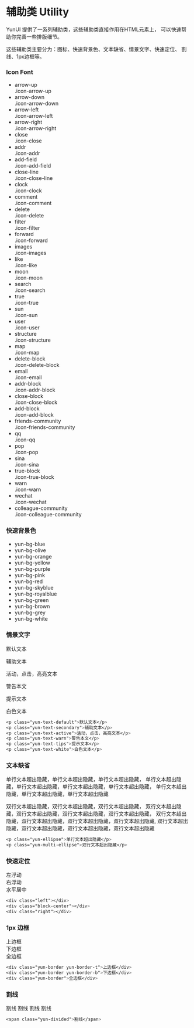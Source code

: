 # 辅助类 Utility

YunUI 提供了一系列辅助类，这些辅助类直接作用在HTML元素上， 可以快速帮助你完善一些排版细节。

这些辅助类主要分为：图标、快速背景色、文本缺省、情景文字、快速定位、 割线、1px边框等。

### Icon Font

<ul class="icon-list">
    <li>
    <i class="icon iconfont icon-arrow-up"></i>
        <div class="name">arrow-up</div>
        <div class="fontclass">.icon-arrow-up</div>
    </li>
    <li>
    <i class="icon iconfont icon-arrow-down"></i>
        <div class="name">arrow-down</div>
        <div class="fontclass">.icon-arrow-down</div>
    </li>
    <li>
    <i class="icon iconfont icon-arrow-left"></i>
        <div class="name">arrow-left</div>
        <div class="fontclass">.icon-arrow-left</div>
    </li>
    <li>
    <i class="icon iconfont icon-arrow-right"></i>
        <div class="name">arrow-right</div>
        <div class="fontclass">.icon-arrow-right</div>
    </li>
    <li>
    <i class="icon iconfont icon-close"></i>
        <div class="name">close</div>
        <div class="fontclass">.icon-close</div>
    </li>
    <li>
    <i class="icon iconfont icon-addr"></i>
        <div class="name">addr</div>
        <div class="fontclass">.icon-addr</div>
    </li>
    <li>
    <i class="icon iconfont icon-add-field"></i>
        <div class="name">add-field</div>
        <div class="fontclass">.icon-add-field</div>
    </li>
    <li>
    <i class="icon iconfont icon-close-line"></i>
        <div class="name">close-line</div>
        <div class="fontclass">.icon-close-line</div>
    </li>
    <li>
    <i class="icon iconfont icon-clock"></i>
        <div class="name">clock</div>
        <div class="fontclass">.icon-clock</div>
    </li>
    <li>
    <i class="icon iconfont icon-comment"></i>
        <div class="name">comment</div>
        <div class="fontclass">.icon-comment</div>
    </li>
    <li>
        <i class="icon iconfont icon-delete"></i>
            <div class="name">delete</div>
            <div class="fontclass">.icon-delete</div>
        </li>
        <li>
        <i class="icon iconfont icon-filter"></i>
            <div class="name">filter</div>
            <div class="fontclass">.icon-filter</div>
        </li>
        <li>
        <i class="icon iconfont icon-forward"></i>
            <div class="name">forward</div>
            <div class="fontclass">.icon-forward</div>
        </li>
        <li>
        <i class="icon iconfont icon-images"></i>
            <div class="name">images</div>
            <div class="fontclass">.icon-images</div>
        </li>
        <li>
        <i class="icon iconfont icon-like"></i>
            <div class="name">like</div>
            <div class="fontclass">.icon-like</div>
        </li>
        <li>
        <i class="icon iconfont icon-moon"></i>
            <div class="name">moon</div>
            <div class="fontclass">.icon-moon</div>
        </li>
    <li>
        <i class="icon iconfont icon-search"></i>
            <div class="name">search</div>
            <div class="fontclass">.icon-search</div>
        </li>
        <li>
        <i class="icon iconfont icon-true"></i>
            <div class="name">true</div>
            <div class="fontclass">.icon-true</div>
        </li>
        <li>
        <i class="icon iconfont icon-sun"></i>
            <div class="name">sun</div>
            <div class="fontclass">.icon-sun</div>
        </li>
        <li>
        <i class="icon iconfont icon-user"></i>
            <div class="name">user</div>
            <div class="fontclass">.icon-user</div>
        </li>
        <li>
        <i class="icon iconfont icon-structure"></i>
            <div class="name">structure</div>
            <div class="fontclass">.icon-structure</div>
        </li>
        <li>
        <i class="icon iconfont icon-map"></i>
            <div class="name">map</div>
            <div class="fontclass">.icon-map</div>
        </li>
    <li>
    <i class="icon iconfont icon-delete-block"></i>
        <div class="name">delete-block</div>
        <div class="fontclass">.icon-delete-block</div>
    </li>
    <li>
    <i class="icon iconfont icon-email"></i>
        <div class="name">email</div>
        <div class="fontclass">.icon-email</div>
    </li>
    <li>
    <i class="icon iconfont icon-addr-block"></i>
        <div class="name">addr-block</div>
        <div class="fontclass">.icon-addr-block</div>
    </li>
    <li>
    <i class="icon iconfont icon-close-block"></i>
        <div class="name">close-block</div>
        <div class="fontclass">.icon-close-block</div>
    </li>
    <li>
    <i class="icon iconfont icon-add-block"></i>
        <div class="name">add-block</div>
        <div class="fontclass">.icon-add-block</div>
    </li>
    <li>
    <i class="icon iconfont icon-friends-community"></i>
        <div class="name">friends-community</div>
        <div class="fontclass">.icon-friends-community</div>
    </li>
    <li>
    <i class="icon iconfont icon-qq"></i>
        <div class="name">qq</div>
        <div class="fontclass">.icon-qq</div>
    </li>
    <li>
    <i class="icon iconfont icon-pop"></i>
        <div class="name">pop</div>
        <div class="fontclass">.icon-pop</div>
    </li>
    <li>
    <i class="icon iconfont icon-sina"></i>
        <div class="name">sina</div>
        <div class="fontclass">.icon-sina</div>
    </li>
    <li>
    <i class="icon iconfont icon-true-block"></i>
        <div class="name">true-block</div>
        <div class="fontclass">.icon-true-block</div>
    </li>
    <li>
    <i class="icon iconfont icon-warn"></i>
        <div class="name">warn</div>
        <div class="fontclass">.icon-warn</div>
    </li>
    <li>
    <i class="icon iconfont icon-wechat"></i>
        <div class="name">wechat</div>
        <div class="fontclass">.icon-wechat</div>
    </li>
    <li>
    <i class="icon iconfont icon-colleague-community"></i>
        <div class="name">colleague-community</div>
        <div class="fontclass">.icon-colleague-community</div>
    </li>

</ul>

### 快速背景色
<ul class="color">
    <li class="yun-text-white yun-bg-blue">yun-bg-blue</li>
    <li class="yun-text-white yun-bg-olive">yun-bg-olive</li>
    <li class="yun-text-white yun-bg-orange">yun-bg-orange</li>
    <li class="yun-text-white yun-bg-yellow">yun-bg-yellow</li>
    <li class="yun-text-white yun-bg-purple">yun-bg-purple</li>
    <li class="yun-text-white yun-bg-pink">yun-bg-pink</li>
    <li class="yun-text-white yun-bg-red">yun-bg-red</li>
    <li class="yun-text-white yun-bg-skyblue">yun-bg-skyblue</li>
    <li class="yun-text-white yun-bg-royalblue">yun-bg-royalblue</li>
    <li class="yun-text-white yun-bg-green">yun-bg-green</li>
    <li class="yun-text-white yun-bg-brown">yun-bg-brown</li>
    <li class="yun-text-white yun-bg-grey">yun-bg-grey</li>
    <li class="yun-border yun-text-secondary yun-bg-white">yun-bg-white</li>
</ul>

### 情景文字

<div>
    <p class="yun-text-default">默认文本</p>
    <p class="yun-text-secondary">辅助文本</p>
    <p class="yun-text-active">活动，点击，高亮文本</p>
    <p class="yun-text-warn">警告本文</p>
    <p class="yun-text-tips">提示文本</p>
    <p class="yun-bg-grey yun-text-white">白色文本</p>
</div>

``` css
<p class="yun-text-default">默认文本</p>
<p class="yun-text-secondary">辅助文本</p>
<p class="yun-text-active">活动，点击，高亮文本</p>
<p class="yun-text-warn">警告本文</p>
<p class="yun-text-tips">提示文本</p>
<p class="yun-text-white">白色文本</p>
```

### 文本缺省

<p class="yun-ellipse">单行文本超出隐藏，单行文本超出隐藏，单行文本超出隐藏，
单行文本超出隐藏，单行文本超出隐藏，单行文本超出隐藏，单行文本超出隐藏，
单行文本超出隐藏，单行文本超出隐藏，单行文本超出隐藏</p>
<p class="yun-multi-ellipse">双行文本超出隐藏，双行文本超出隐藏，双行文本超出隐藏，
双行文本超出隐藏，双行文本超出隐藏，双行文本超出隐藏，双行文本超出隐藏，
双行文本超出隐藏，双行文本超出隐藏，双行文本超出隐藏，双行文本超出隐藏,
双行文本超出隐藏，双行文本超出隐藏，双行文本超出隐藏，双行文本超出隐藏</p>

``` css
<p class="yun-ellipse">单行文本超出隐藏</p>
<p class="yun-multi-ellipse">双行文本超出隐藏</p>
```

### 快速定位

<div class="utility-position">
    <div class="yun-left">左浮动</div>
    <div class="yun-right">右浮动</div>
    <div class="yun-block-center">水平居中</div>
</div>

``` css
<div class="left"></div>
<div class="block-center"></div>
<div class="right"></div>
```

### 1px 边框

<div class="utility-border">
    <div class="yun-border yun-border-t">上边框</div>
    <div class="yun-border yun-border-b">下边框</div>
    <div class="yun-border">全边框</div>
<div>

``` css
<div class="yun-border yun-border-t">上边框</div>
<div class="yun-border yun-border-b">下边框</div>
<div class="yun-border">全边框</div>
```

### 割线

<p class="utility-divided">
    <span class="yun-divided">割线</span>
    <span class="yun-divided">割线</span>
    <span class="yun-divided">割线</span>
    <span class="yun-divided">割线</span>
</p>

``` css
<span class="yun-divided">割线</span>
```